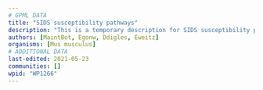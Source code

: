 ```yaml
---
# GPML DATA
title: "SIDS susceptibility pathways"
description: "This is a temporary description for SIDS susceptibility pathways"
authors: [MaintBot, Egonw, Ddigles, Eweitz]
organisms: [Mus musculus]
# ADDITIONAL DATA
last-edited: 2021-05-23
communities: []
wpid: "WP1266"
---
```

